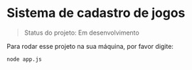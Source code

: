 # Sistema de cadastro de jogos #

> Status do projeto: Em desenvolvimento

Para rodar esse projeto na sua máquina, por favor digite:

```
node app.js
```


